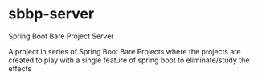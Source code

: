 # sbbp-server

Spring Boot Bare Project Server

A project in series of Spring Boot Bare Projects where the projects are created to play with a single feature of spring 
boot to eliminate/study the effects
